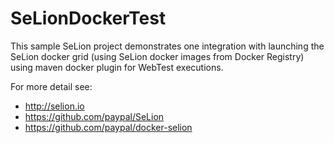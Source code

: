 # SeLionDockerTest

This sample SeLion project demonstrates one integration with launching the SeLion docker grid (using
SeLion docker images from Docker Registry) using maven docker plugin for WebTest executions.

For more detail see:

 * http://selion.io
 * https://github.com/paypal/SeLion
 * https://github.com/paypal/docker-selion
